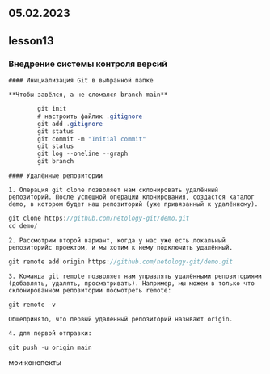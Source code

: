 05.02.2023
---
## lesson13

### Внедрение системы контроля версий

	#### Инициализация Git в выбранной папке
	
	**Чтобы завёлся, а не сломался branch main**
```java
		git init
		# настроить файлик .gitignore
		git add .gitignore
		git status
		git commit -m "Initial commit"
		git status
		git log --oneline --graph
		git branch
```
	#### Удалённые репозитории
	
	1. Операция git clone позволяет нам склонировать удалённый репозиторий. После успешной операции клонирования, создастся каталог demo, в котором будет наш репозиторий (уже привязанный к удалённому).
```java
git clone https://github.com/netology-git/demo.git
cd demo/
```
	2. Рассмотрим второй вариант, когда у нас уже есть локальный репозиторийс проектом, и мы хотим к нему подключить удалённый.
```java
git remote add origin https://github.com/netology-git/demo.git
```
	3. Команда git remote позволяет нам управлять удалёнными репозиториями (добавлять, удалять, просматривать). Например, мы можем в только что склонированном репозитории посмотреть remote:
```java
git remote -v
```
	Общепринято, что первый удалённый репозиторий называют origin.
	
	4. для первой отправки: 
```java
git push -u origin main
```
~~мои конспекты~~